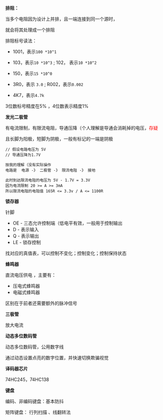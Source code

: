**排阻：**

当多个电阻因为设计上并排，且一端连接到同一个源时，  

就会将其处理成一个排阻  

排阻标号读法：

- 1001，表示`100 *10^1`

- 103，表示`10 *10^3` ; 102， 表示`10 *10^2`  
- 150，表示`15 *10^0`  
- 3R0，表示 `3.0` ; R002，表示`0.002`
- 4K7，表示`4.7k`

3位数标号精度在5% ，4位数表示精度1%    



**发光二极管**

有电流限制，有限流电阻，导通压降（个人理解是导通会消耗掉的电压，<font color=red>存疑</font>  

且长脚为阳极，短脚为阴极，一般有标记的一端是阴极      

```
// 假设电路电压为 5V  
// 导通压降为1.7V  

按我的理解（没有实际操作
电路是  电源 -》 二极管 -》 限流电阻 -》 接地

此时到达限流电阻的电压为 5V - 1.7V = 3.3V
因为电流限制 20 >= A >= 3mA  
所以限流电阻的电阻值 165R <= 3.3v / A <= 1100R 
```



**锁存器**

针脚

- OE - 三态允许控制端（低电平有效，一般用于控制输出
- D - 表示输入
- Q - 表示输出
- LE - 锁存控制

找对应的真值表，可以控制不变化；控制变化；控制保持状态  



**蜂鸣器**

直流电压供电  ，主要有：  

- 压电式蜂鸣器
- 电磁式蜂鸣器

区别在于前者还需要额外的脉冲信号  



**三极管**  

放大电流  



**动态多位数码管**

动态多位数码管，公用数字线   

通过动态设置点亮的数字位置，并快速切换欺骗视觉  



**译码器芯片**  

74HC245，74HC138    



**键盘**

编码、非编码键盘：基本防抖  

矩阵键盘： 行列扫描 、线翻转法  













